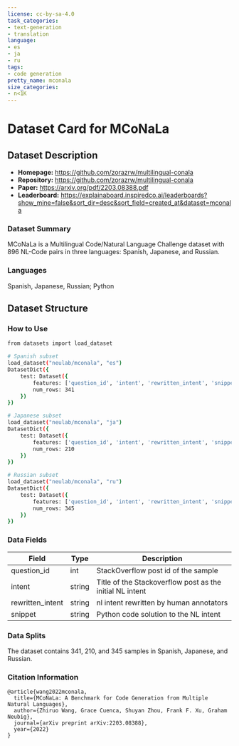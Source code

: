 ```yaml
---
license: cc-by-sa-4.0
task_categories:
- text-generation
- translation
language:
- es
- ja
- ru
tags:
- code generation
pretty_name: mconala
size_categories:
- n<1K
---
```

# Dataset Card for MCoNaLa

## Dataset Description

- **Homepage:** https://github.com/zorazrw/multilingual-conala
- **Repository:** https://github.com/zorazrw/multilingual-conala
- **Paper:** https://arxiv.org/pdf/2203.08388.pdf
- **Leaderboard:** https://explainaboard.inspiredco.ai/leaderboards?show_mine=false&sort_dir=desc&sort_field=created_at&dataset=mconala

### Dataset Summary

MCoNaLa is a Multilingual Code/Natural Language Challenge dataset with 896 NL-Code pairs in three languages: Spanish, Japanese, and Russian. 

### Languages

Spanish, Japanese, Russian; Python

## Dataset Structure

### How to Use

```bash
from datasets import load_dataset

# Spanish subset
load_dataset("neulab/mconala", "es")
DatasetDict({
    test: Dataset({
        features: ['question_id', 'intent', 'rewritten_intent', 'snippet'],
        num_rows: 341
    })
})

# Japanese subset
load_dataset("neulab/mconala", "ja")
DatasetDict({
    test: Dataset({
        features: ['question_id', 'intent', 'rewritten_intent', 'snippet'],
        num_rows: 210
    })
})

# Russian subset
load_dataset("neulab/mconala", "ru")
DatasetDict({
    test: Dataset({
        features: ['question_id', 'intent', 'rewritten_intent', 'snippet'],
        num_rows: 345
    })
})
```

### Data Fields

|Field|Type|Description|
|---|---|---|
|question_id|int|StackOverflow post id of the sample|
|intent|string|Title of the Stackoverflow post as the initial NL intent|
|rewritten_intent|string|nl intent rewritten by human annotators|
|snippet|string|Python code solution to the NL intent|


### Data Splits

The dataset contains  341, 210, and 345 samples in Spanish, Japanese, and Russian.


### Citation Information

```
@article{wang2022mconala,
  title={MCoNaLa: A Benchmark for Code Generation from Multiple Natural Languages},
  author={Zhiruo Wang, Grace Cuenca, Shuyan Zhou, Frank F. Xu, Graham Neubig},
  journal={arXiv preprint arXiv:2203.08388},
  year={2022}
}
```